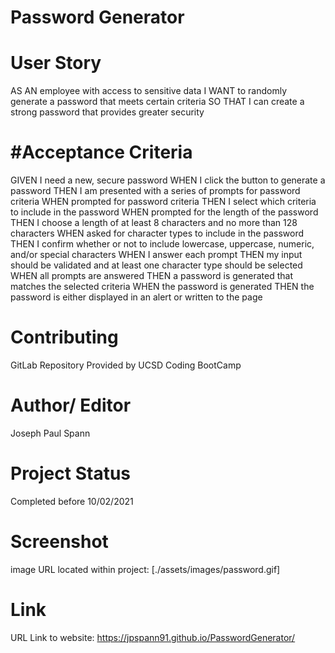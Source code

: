 # Password Generator

# User Story
AS AN employee with access to sensitive data
I WANT to randomly generate a password that meets certain criteria
SO THAT I can create a strong password that provides greater security

# #Acceptance Criteria
GIVEN I need a new, secure password
WHEN I click the button to generate a password
THEN I am presented with a series of prompts for password criteria
WHEN prompted for password criteria
THEN I select which criteria to include in the password
WHEN prompted for the length of the password
THEN I choose a length of at least 8 characters and no more than 128 characters
WHEN asked for character types to include in the password
THEN I confirm whether or not to include lowercase, uppercase, numeric, and/or special characters
WHEN I answer each prompt
THEN my input should be validated and at least one character type should be selected
WHEN all prompts are answered
THEN a password is generated that matches the selected criteria
WHEN the password is generated
THEN the password is either displayed in an alert or written to the page


# Contributing
GitLab Repository Provided by UCSD Coding BootCamp

# Author/ Editor
Joseph Paul Spann

# Project Status
Completed before 10/02/2021

# Screenshot
image URL located within project: [./assets/images/password.gif]

# Link
URL Link to website: https://jpspann91.github.io/PasswordGenerator/